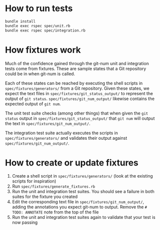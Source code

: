 # How to run tests

```bash
bundle install
bundle exec rspec spec/unit.rb
bundle exec rspec spec/integration.rb
```

# How fixtures work

Much of the confidence gained through the git-num unit and integration tests
come from fixtures. These are sample states that a Git repository could be in
when git-num is called.

Each of these states can be reached by executing the shell scripts in
`spec/fixtures/generators/` from a Git repository. Given these states, we expect
the text files in `spec/fixtures/git_status_output/` to represent the output of
`git status`. `spec/fixtures/git_num_output/` likewise contains the expected
output of `git num`.

The unit test suite checks (among other things) that when given the `git status`
output in `spec/fixtures/git_status_output/` that `git num` will output the text
in `spec/fixtures/git_num_output/`.

The integration test suite actually executes the scripts in
`spec/fixtures/generators/` and validates their output against
`spec/fixtures/git_num_output/`.

# How to create or update fixtures

1. Create a shell script in `spec/fixtures/generators/` (look at the existing
   scripts for inspiration)
2. Run `spec/fixtures/generate_fixtures.rb`
3. Run the unit and integration test suites. You should see a failure in both
   suites for the fixture you created
4. Edit the corresponding text file in `spec/fixtures/git_num_output/`, adding
   the annotations you expect git-num to output. Remove the `# TODO: ANNOTATE`
   note from the top of the file
5. Run the unit and integration test suites again to validate that your test is
   now passing
